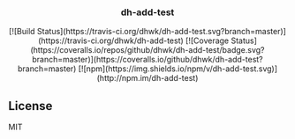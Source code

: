 <h3 align="center">
  dh-add-test
</h3>

<p align="center">
[![Build Status](https://travis-ci.org/dhwk/dh-add-test.svg?branch=master)](https://travis-ci.org/dhwk/dh-add-test)
[![Coverage Status](https://coveralls.io/repos/github/dhwk/dh-add-test/badge.svg?branch=master)](https://coveralls.io/github/dhwk/dh-add-test?branch=master)
[![npm](https://img.shields.io/npm/v/dh-add-test.svg)](http://npm.im/dh-add-test)
</p>

## License

MIT
